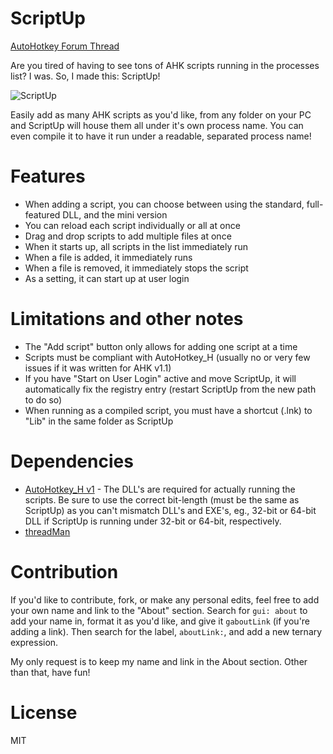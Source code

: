 # ScriptUp

[AutoHotkey Forum Thread]()

Are you tired of having to see tons of AHK scripts running in the processes list? I was. So, I made this: ScriptUp!

![ScriptUp](https://i.imgur.com/3Kutfco.png)

Easily add as many AHK scripts as you'd like, from any folder on your PC and ScriptUp will house them all under it's own process name. You can even compile it to have it run under a readable, separated process name!

# Features

  - When adding a script, you can choose between using the standard, full-featured DLL, and the mini version
  - You can reload each script individually or all at once
  - Drag and drop scripts to add multiple files at once
  - When it starts up, all scripts in the list immediately run
  - When a file is added, it immediately runs
  - When a file is removed, it immediately stops the script
  - As a setting, it can start up at user login

# Limitations and other notes

  - The "Add script" button only allows for adding one script at a time
  - Scripts must be compliant with AutoHotkey_H (usually no or very few issues if it was written for AHK v1.1)
  - If you have "Start on User Login" active and move ScriptUp, it will automatically fix the registry entry (restart ScriptUp from the new path to do so)
  - When running as a compiled script, you must have a shortcut (.lnk) to "Lib" in the same folder as ScriptUp

# Dependencies
  - [AutoHotkey_H v1](https://hotkeyit.github.io/v2/) - The DLL's are required for actually running the scripts. Be sure to use the correct bit-length (must be the same as ScriptUp) as you can't mismatch DLL's and EXE's, eg., 32-bit or 64-bit DLL if ScriptUp is running under 32-bit or 64-bit, respectively.
  - [threadMan](../../AHK-Library/blob/master/Lib/threadMan.ahk)

# Contribution
If you'd like to contribute, fork, or make any personal edits, feel free to add your own name and link to the "About" section. Search for `gui: about` to add your name in, format it as you'd like, and give it `gaboutLink` (if you're adding a link). Then search for the label, `aboutLink:`, and add a new ternary expression.

My only request is to keep my name and link in the About section. Other than that, have fun!


# License
MIT
